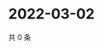 # 2022-03-02

共 0 条

<!-- BEGIN WEIBO -->
<!-- 最后更新时间 Wed Mar 02 2022 14:12:30 GMT+0800 (China Standard Time) -->

<!-- END WEIBO -->
